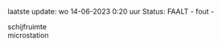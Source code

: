 laatste update: 
wo 14-06-2023  0:20   uur 
Status: FAALT - fout - 
<div class="service R">schijfruimte</div><div class="service R">microstation</div>